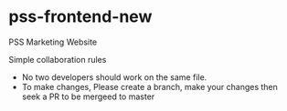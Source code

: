# pss-frontend-new

PSS Marketing Website

Simple collaboration rules
<ul>
  <li>No two developers should work on the same file.</li>
  <li>To make changes, Please create a branch, make your changes then seek a PR to be mergeed to master</li>
